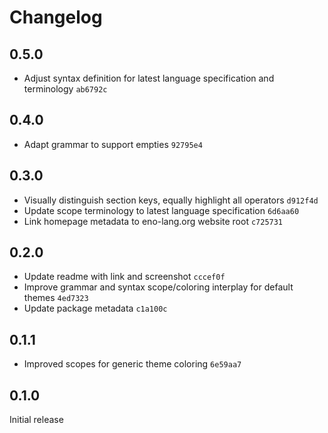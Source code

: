# Changelog

## 0.5.0

- Adjust syntax definition for latest language specification and terminology `ab6792c`

## 0.4.0

- Adapt grammar to support empties `92795e4`

## 0.3.0

- Visually distinguish section keys, equally highlight all operators `d912f4d`
- Update scope terminology to latest language specification `6d6aa60`
- Link homepage metadata to eno-lang.org website root `c725731`

## 0.2.0

- Update readme with link and screenshot `cccef0f`
- Improve grammar and syntax scope/coloring interplay for default themes `4ed7323`
- Update package metadata `c1a100c`

## 0.1.1

- Improved scopes for generic theme coloring `6e59aa7`

## 0.1.0

Initial release
